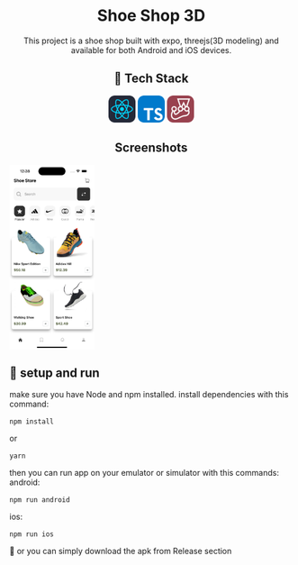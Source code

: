 <h1 align="center"> Shoe Shop 3D</h1>

<p align="center">
This project is a shoe shop built with expo, threejs(3D modeling) and available for both Android and iOS devices.
</p>

<h2 align="center">
🤖 Tech Stack
</h2>
<p align="center">
<img src="https://github.com/tandpfun/skill-icons/blob/main/icons/React-Dark.svg" width="48" title="ReactNative">
<img src="https://github.com/tandpfun/skill-icons/blob/main/icons/TypeScript.svg" width="48" title="Typescript">
<img src="https://github.com/tandpfun/skill-icons/blob/main/icons/Jest.svg" width="48" title="Unit Test">
</p>

<h2 align="center">
Screenshots
</h2>
<p>
<img src="/screenshots/sc1.png" width="30%" display="inline" align="center"/>
</p>

## :rocket: setup and run

make sure you have Node and npm installed.
install dependencies with this command:

```
npm install
```

or

```
yarn
```

then you can run app on your emulator or simulator with this commands:\
android:

```
npm run android
```

ios:

```
npm run ios
```

:calling: or you can simply download the apk from Release section
